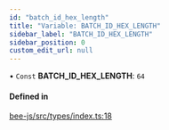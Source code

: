 ```yaml
---
id: "batch_id_hex_length"
title: "Variable: BATCH_ID_HEX_LENGTH"
sidebar_label: "BATCH_ID_HEX_LENGTH"
sidebar_position: 0
custom_edit_url: null
---
```


• `Const` **BATCH\_ID\_HEX\_LENGTH**: ``64``

#### Defined in

[bee-js/src/types/index.ts:18](https://github.com/ethersphere/bee-js/blob/6f227e1/src/types/index.ts#L18)
